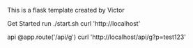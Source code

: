 This is a flask template
created by Victor

Get Started
run ./start.sh
curl 'http://localhost'

api
@app.route('/api/g')
curl 'http://localhost/api/g?p=test123'
